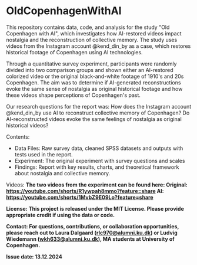# OldCopenhagenWithAI
This repository contains data, code, and analysis for the study "Old Copenhagen with AI", which investigates how AI-restored videos impact nostalgia and the reconstruction of collective memory. The study uses videos from the Instagram account @kend_din_by as a case, which restores historical footage of Copenhagen using AI technologies.

Through a quantitative survey experiment, participants were randomly divided into two comparison groups and shown either an AI-restored colorized video or the original black-and-white footage of 1910's and 20s Copenhagen. The aim was to determine if AI-generated reconstructions evoke the same sense of nostalgia as original historical footage and how these videos shape perceptions of Copenhagen's past.

Our research questions for the report was:
How does the Instagram account @kend_din_by use AI to reconstruct collective memory of Copenhagen?
Do AI-reconstructed videos evoke the same feelings of nostalgia as original historical videos?

Contents:
* Data Files: Raw survey data, cleaned SPSS datasets and outputs with tests used in the report. 
* Experiment: The original experiment with survey questions and scales 
* Findings: Report with key results, charts, and theoretical framework about nostalgia and collective memory.

Videos: <b>
The two videos from the experiment can be found here: 
Original: https://youtube.com/shorts/R1ywpah8mmo?feature=share <b>
AI: https://youtube.com/shorts/1MvbZ9E09Lo?feature=share 
  
License:<b>
This project is released under the MIT License. Please provide appropriate credit if using the data or code.

Contact: <b>
For questions, contributions, or collaboration opportunities, please reach out to Laura Dalgaard (rlc970@alumni.ku.dk) or Ludvig Wiedemann (wkh633@alumni.ku.dk), MA students at University of Copenhagen. 


Issue date: 13.12.2024

